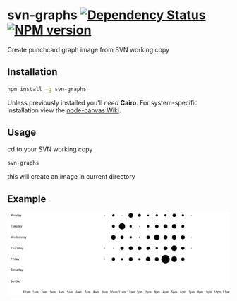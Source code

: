 # svn-graphs [![Dependency Status](https://gemnasium.com/muchweb/svn-graphs.svg)](https://gemnasium.com/muchweb/svn-graphs) [![NPM version](https://badge.fury.io/js/svn-graphs.svg)](http://badge.fury.io/js/svn-graphs)

Create punchcard graph image from SVN working copy

## Installation
```bash
npm install -g svn-graphs
```
Unless previously installed you'll *need* **Cairo**. For system-specific installation view the [node-canvas Wiki](https://github.com/LearnBoost/node-canvas/wiki/_pages).

## Usage
cd to your SVN working copy
```bash
svn-graphs
```
this will create an image in current directory

## Example
![](https://raw.githubusercontent.com/muchweb/svn-graphs/master/example.png)
